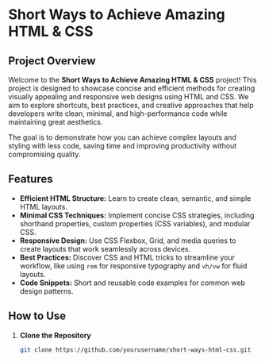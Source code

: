# Short Ways to Achieve Amazing HTML & CSS

## Project Overview

Welcome to the **Short Ways to Achieve Amazing HTML & CSS** project! This project is designed to showcase concise and efficient methods for creating visually appealing and responsive web designs using HTML and CSS. We aim to explore shortcuts, best practices, and creative approaches that help developers write clean, minimal, and high-performance code while maintaining great aesthetics.

The goal is to demonstrate how you can achieve complex layouts and styling with less code, saving time and improving productivity without compromising quality.

## Features

- **Efficient HTML Structure:** Learn to create clean, semantic, and simple HTML layouts.
- **Minimal CSS Techniques:** Implement concise CSS strategies, including shorthand properties, custom properties (CSS variables), and modular CSS.
- **Responsive Design:** Use CSS Flexbox, Grid, and media queries to create layouts that work seamlessly across devices.
- **Best Practices:** Discover CSS and HTML tricks to streamline your workflow, like using `rem` for responsive typography and `vh/vw` for fluid layouts.
- **Code Snippets:** Short and reusable code examples for common web design patterns.

## How to Use

1. **Clone the Repository**
   ```bash
   git clone https://github.com/yourusername/short-ways-html-css.git

